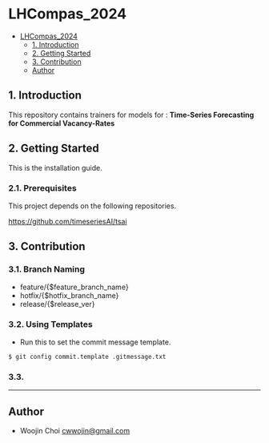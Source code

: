 # LHCompas_2024

- [LHCompas\_2024](#lhcompas_2024)
  - [1. Introduction](#1-introduction)
  - [2. Getting Started](#2-getting-started)
  - [3. Contribution](#3-contribution)
  - [Author](#author)

## 1. Introduction

This repository contains trainers for models for : **Time-Series Forecasting for Commercial Vacancy-Rates**

## 2. Getting Started

This is the installation guide.

### 2.1. Prerequisites

This project depends on the following repositories.

https://github.com/timeseriesAI/tsai

## 3. Contribution

### 3.1. Branch Naming

-   feature/{$feature_branch_name}
-   hotfix/{$hotfix_branch_name}
-   release/{$release_ver}

### 3.2. Using Templates

-   Run this to set the commit message template.

```shell
$ git config commit.template .gitmessage.txt
```

### 3.3.

---

## Author

-   Woojin Choi <cwwojin@gmail.com> <br/>
